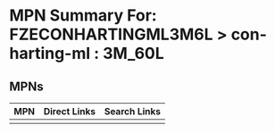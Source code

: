 



# MPN Summary For: FZECONHARTINGML3M6L > con-harting-ml : 3M_60L

## MPNs
  

|MPN|Direct Links|Search Links|
| :--- | :--- | :--- |
||||
